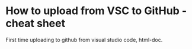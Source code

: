 # How to upload from VSC to GitHub - cheat sheet
First time uploading to github from visual studio code, html-doc.
